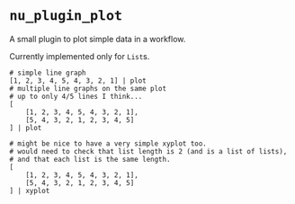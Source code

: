 # `nu_plugin_plot`

A small plugin to plot simple data in a workflow.

Currently implemented only for `List`s.

```console
# simple line graph
[1, 2, 3, 4, 5, 4, 3, 2, 1] | plot
# multiple line graphs on the same plot
# up to only 4/5 lines I think...
[
    [1, 2, 3, 4, 5, 4, 3, 2, 1], 
    [5, 4, 3, 2, 1, 2, 3, 4, 5]
] | plot

# might be nice to have a very simple xyplot too.
# would need to check that list length is 2 (and is a list of lists),
# and that each list is the same length.
[
    [1, 2, 3, 4, 5, 4, 3, 2, 1], 
    [5, 4, 3, 2, 1, 2, 3, 4, 5]
] | xyplot
```


